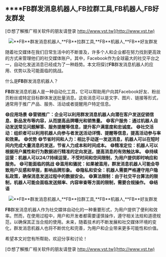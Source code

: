 ## ****FB**群发消息机器人,**FB**拉群工具,**FB**机器人,**FB**好友群发**

[😍想了解推广相关软件的朋友请登录 http://www.vst.tw](http://www.vst.tw)

 <center><img src="https://vst.tw/MP4/tuiguang/png/7.png" alt="**FB**群发消息机器人,**FB**拉群工具,**FB**机器人,**FB**好友群发"></center>

随着社交媒体在我们日常生活中的不断普及，许多个人和企业都在努力找到更高效的方式来管理他们的社交媒体账户。其中，Facebook作为全球最大的社交平台之一，自动化发送消息已经成为了一种趋势。本文将探讨**FB**群发消息机器人的应用、优势以及可能面临的挑战。

什么是**FB**群发消息机器人？

**FB**群发消息机器人是一种自动化工具，它可以帮助用户向其Facebook好友、粉丝页粉丝或特定目标群体发送批量消息。这些消息可以是文字、图片、链接等形式，通常用于推广产品、服务、活动或者提醒用户特定信息。

**😄应用场景**
**😄营销推广：企业可以利用群发消息机器人向潜在客户发送促销信息、新品发布等内容，从而提高品牌曝光和销售量。**
**😄客户服务：通过机器人自动发送常见问题解答、服务提醒等信息，提升客户满意度和忠诚度。**
**😄社交活动：组织者可以利用机器人向参与者发送活动详情、提醒等信息，提高活动参与率和效果。**
**😄优势**
**😄节省时间和人力：相比手动逐一发送消息，机器人可以在短时间内完成大量消息的发送，节省人力成本和时间成本。**
**😄精准定位：机器人可以根据用户属性和行为数据进行精准的定向发送，提高消息的有效触达率。**
**😄持续运营：机器人可以24/7持续运营，不受时间和空间限制，为用户提供即时响应和服务。**
**😄可能面临的挑战**
**😄滥用和骚扰：如果被滥用，群发消息机器人可能会导致用户反感和举报，影响品牌形象。**
**😄隐私和安全：机器人需要严格遵守用户隐私政策，确保消息发送过程中的数据安全。**
**😄算法限制：由于社交平台算法的限制，机器人可能会面临发送频率、内容审查等方面的限制，需要合规操作。**
**😄结语**

 <center><img src="https://vst.tw/MP4/tuiguang/png/4.png" alt="**FB**群发消息机器人,**FB**拉群工具,**FB**机器人,**FB**好友群发"></center>

**FB**群发消息机器人作为社交媒体自动化的一种重要形式，为用户提供了便利和效率。然而，在使用过程中，用户和开发者都需要谨慎操作，遵守相关法规和道德规范，以确保其正当合规的使用。未来，随着技术的不断发展和社交媒体环境的变化，群发消息机器人也将不断优化和完善，为用户和企业带来更多可能性和价值。

希望本文对您有所帮助，欢迎分享和讨论！

[😍想了解推广相关软件的朋友请登录 http://www.vst.tw](http://www.vst.tw)



